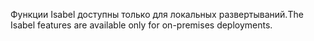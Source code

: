 <span data-ttu-id="8ea09-101">Функции Isabel доступны только для локальных развертываний.</span><span class="sxs-lookup"><span data-stu-id="8ea09-101">The Isabel features are available only for on-premises deployments.</span></span>
